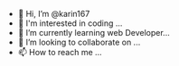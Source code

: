 - 👋 Hi, I’m @karin167
- 👀 I'm interested in coding ...
- 🌱 I’m currently learning web Developer...
- 💞️ I’m looking to collaborate on ...
- 📫 How to reach me ...

<!---
karin167/karin167 is a ✨ special ✨ repository because its `README.md` (this file) appears on your GitHub profile.
You can click the Preview link to take a look at your changes.
--->
